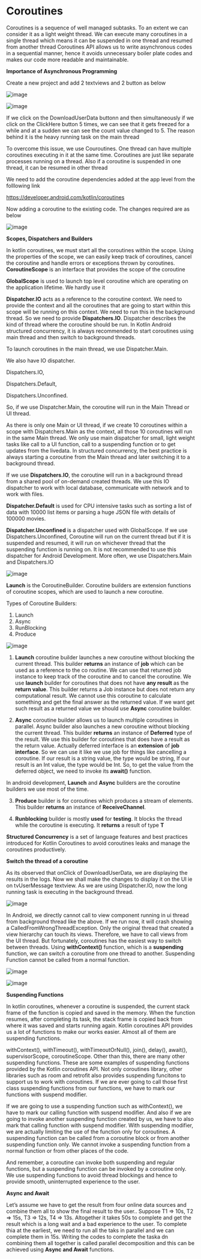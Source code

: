 # Coroutines
Coroutines is a sequence of well managed subtasks.
To an extent we can consider it as a light weight thread.
We can execute many coroutines in a single thread which means it can be suspended in one thread and resumed from another thread
Coroutines API allows us to write asynchronous codes in a sequential manner, hence it avoids unnecessary boiler plate codes and makes our code more readable and maintainable.

**Importance of Asynchronous Programming**

Create a new project and add 2 textviews and 2 button as below

![image](https://github.com/user-attachments/assets/0323051d-8377-4d47-8947-fca70ac263c6)

![image](https://github.com/user-attachments/assets/798d60d1-dd38-4627-b1d5-c8189189d6d8)

If we click on the DownloadUserData buttonn and then simultaneously if we click on the ClickHere button 5 times, we can see that it gets freezed for a while and at a sudden we can see the 
count value changed to 5. The reason behind it is the heavy running task on the main thread

To overcome this issue, we use Couroutines. 
One thread can have multiple coroutines executing in it at the same time. Coroutines are just like separate processes running on a thread. 
Also if a coroutine is suspended in one thread, it can be resumed in other thread

We need to add the coroutine dependencies added at the app level from the folllowing link

https://developer.android.com/kotlin/coroutines

Now adding a coroutine to the existing code. The changes required are as below

![image](https://github.com/user-attachments/assets/c00cd8bd-ed8c-4ebf-9d4c-25eba895359f)

**Scopes, Dispatchers and Builders**

In kotlin coroutines, we must start all the coroutines within the scope. Using the properties of the scope, we can easily keep track of coroutines, cancel the coroutine and handle errors or exceptions thrown by coroutines. 
**CoroutineScope** is an interface that provides the scope of the coroutine

**GlobalScope** is used to launch top level coroutine which are operating on the application lifetime. We hardly use it

**Dispatcher.IO** acts as a reference to the coroutine context. 
We need to provide the context and all the coroutines that are going to start within this scope will be running on this context. We need to run this in the background thread. So we need to provide **Dispatchers.IO**. 
Dispatcher describes the kind of thread where the coroutine should be run. In Kotlin Android structured concurrency, it is always recommended to start coroutines using main thread and then switch to background threads.  

To launch coroutines in the main thread, we use Dispatcher.Main.

We also have IO dispatcher.

Dispatchers.IO,

Dispatchers.Default,

Dispatchers.Unconfined.

So, if we use Dispatcher.Main, the coroutine will run in the Main Thread or UI thread.

As there is only one Main or UI thread, if we create 10 coroutines within a scope with Dispatchers.Main as the context, all those 10 coroutines will run in the same Main thread.
We only use main dispatcher for small, light weight tasks like call to a UI function, call to a suspending function or to get updates from the livedata. 
In structured concurrency, the best practice is always starting a coroutine from the Main thread and later switching it to a background thread.

If we use **Dispatchers.IO**, the coroutine will run in a background thread from a shared pool of on-demand created threads. We use this IO dispatcher to work with local database, communicate with network and to work with files.

**Dispatcher.Default** is used for CPU intensive tasks such as sorting a list of data with 10000 list items or parsing a huge JSON file with details of 100000 movies.

**Dispatcher.Unconfined** is a dispatcher used with GlobalScope. If we use Dispatchers.Unconfined, Coroutine will run on the current thread but if it is suspended and resumed, it will run on whichever thread that the suspending function is running on. It is not recommended to use this dispatcher for Android Development. More often, we use Dispatchers.Main and Dispatchers.IO

![image](https://github.com/user-attachments/assets/785accc5-11b8-4b8a-857d-211791ebe155)

**Launch** is the CoroutineBuilder. Coroutine builders are extension functions of coroutine scopes, which are used to launch a new coroutine. 

Types of Coroutine Builders:
1. Launch
2. Async
3. RunBlocking
4. Produce

![image](https://github.com/user-attachments/assets/24d9bb67-462d-47a2-9f31-c58e6b9a1fce)

1. **Launch** coroutine builder launches a new coroutine without blocking the current thread. This builder **returns** an instance of **job** which can be used as a reference to the co routine. We can use that returned job instance to keep track of the coroutine and to cancel the coroutine. We use **launch** builder for coroutines that does not have **any result** as the **return value**. This builder returns a Job instance but does not return any computational result. We cannot use this coroutine to calculate something and get the final answer as the returned value. If we want get such result as a returned value we should use **Async** coroutine builder.

2. **Async** coroutine builder allows us to launch multiple coroutines in parallel. Async builder also launches a new coroutine without blocking the current thread. This builder **returns** an instance of **Deferred<T>** type of the result. We use this builder for coroutines that does have a result as the return value. Actually deferred interface is an **extension** of **job interface**. So we can use it like we use job for things like cancelling a coroutine.
If our result is a string value, the type would be string, If our result is an Int value, the type would be Int. So, to get the value from the deferred object, we need to invoke its **await()** function.

In android development, **Launch** and **Async** builders are the coroutine builders we use most of the time.

3. **Produce** builder is for coroutines which produces a stream of elements. This builder **returns** an instance of **ReceiveChannel**. 

4. **Runblocking** builder is mostly **used** for **testing**. It blocks the thread while the coroutine is executing. It **returns** a result of type **T**

**Structured Concurrency** is a set of language features and best practices introduced for Kotlin Coroutines to avoid coroutines leaks and manage the coroutines productively.

**Switch the thread of a coroutine**

As its observed that onClick of DownloadUserData, we are displaying the results in the logs. Now we shall make the changes to display it on the UI ie on tvUserMessage textview. As we are using Dispatcher.IO, now the long running task is executing in the background thread.

![image](https://github.com/user-attachments/assets/772be579-b03d-45d8-a9d3-56f1ecd44c53)

In Android, we directly cannot call to view component running in ui thread from background thread like the above. If we run now, it will crash showing a CalledFromWrongThreadException. Only the original thread that created a view hierarchy can touch its views. Therefore, we have to call views from the UI thread. But fortunately, coroutines has the easiest way to switch
between threads. Using **withContext()** function, which is a **suspending** function, we can switch a coroutine from one thread to another. Suspending Function cannot be called from a normal function.

![image](https://github.com/user-attachments/assets/a49021e8-1e6b-4ed8-881c-55c362149a32)

![image](https://github.com/user-attachments/assets/95ee8961-84ed-4653-bd46-913842c67fe1)

**Suspending Functions**

In kotlin coroutines, whenever a coroutine is suspended, the current stack frame of the function is copied and saved in the memory. When the function resumes, after completing its task,
the stack frame is copied back from where it was saved and starts running again. Kotlin coroutines API provides us a lot of functions to make our works easier. Almost all of them are suspending functions.

withContext(), withTimeout(), withTimeoutOrNull(), join(), delay(), await(), supervisorScope, coroutineScope. Other than this, there are many other suspending functions. These are some examples of suspending functions provided by the Kotlin coroutines API. Not only coroutines library, other libraries such as room and retrofit also provides suspending funcitons to support us to work with coroutines. If we are ever going to call those first class suspending functions from our functions, we have to mark our functions with suspend modifier.

If we are going to use a suspending function such as withContext(), we have to mark our calling function with suspend modifier. And also if we are going to invoke another suspending function created by us, we have to also mark that calling function with suspend modifier. With suspending modifier, we are actually limiting the use of the function only for coroutines. A suspending function can be called from a coroutine block or from another suspending function only. We cannot invoke a suspending function from a normal function or from other places of the code.

And remember, a coroutine can invoke both suspending and regular functions, but a suspending function can be invoked by a coroutine only. We use suspending functions to avoid thread blockings and hence to provide smooth, uninterrupted experience to the user.

**Async and Await**

Let’s assume we have to get the result from four online data sources and combine them all to show the final result to the user.. Suppose T1 => 10s, T2 => 15s, T3 => 12s, T4 => 13s. Altogether it takes 50s to complete and get the result which is a long wait and a bad experience to the user. To complete thia at the earliest, we need to run all the taks in parallel and we can complete them in 15s. Writing the codes to complete the taska dn combining them all together is called parallel decomposition and this can be achieved using **Async and Await** functions.
